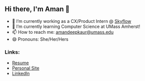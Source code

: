 ## Hi there, I'm Aman 👋

<!--
**amandeepksingh/amandeepksingh** is a ✨ _special_ ✨ repository because its `README.md` (this file) appears on your GitHub profile.

Here are some ideas to get you started:

- 🔭 I’m currently working on ...
- 🌱 I’m currently learning ...
- 👯 I’m looking to collaborate on ...
- 🤔 I’m looking for help with ...
- 💬 Ask me about ...
- 📫 How to reach me: ...
- 😄 Pronouns: ...
- ⚡ Fun fact: ...
-->

- 🔭 I’m currently working as a CX/Product Intern @ [Skyflow](http://skyflow.com)
- 🌱 I’m currently learning Computer Science at UMass Amherst!
- 📫 How to reach me: [amandeepkaur@umass.edu](mailto:amandeepkaur@umass.edu)
- 😄 Pronouns: She/Her/Hers

### Links:
- [Resume](https://drive.google.com/file/d/1ahzEXXUBKCLSL7bNhB_-Qn_waKpWuzZu/view?usp=sharing)
- [Personal Site](https://sites.google.com/umass.edu/amandeepkaursingh)
- [LinkedIn](https://www.linkedin.com/in/amandeep-kaur-singh/)
